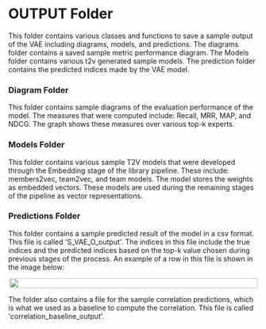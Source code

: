 # OUTPUT Folder
This folder contains various classes and functions to save a sample
output of the VAE including diagrams, models, and predictions. The 
diagrams folder contains a saved sample metric performance diagram. The
Models folder contains various t2v generated sample models. The 
prediction folder contains the predicted indices made by the VAE model.

### Diagram Folder
This folder contains sample diagrams of the evaluation performance of the model.
The measures that were computed include: Recall, MRR, MAP, and NDCG. The
graph shows these measures over various top-k experts.

### Models Folder
This folder contains various sample T2V models that were developed through the 
Embedding stage of the library pipeline. These include: members2vec, 
team2vec, and team models. The model stores the weights as embedded vectors.
These models are used during the remaining stages of the pipeline as vector 
representations.

### Predictions Folder
This folder contains a sample predicted result of the model in a csv format. 
This file is called 'S_VAE_O_output'. The indices in this file include the true 
indices and the predicted indices based on the top-k value chosen during 
previous stages of the process. An example of a row in this file is shown
in the image below:
<p align="center">
  <img width="500" height="20" src="https://i.ibb.co/G9tJDff/s.png">
</p>

The folder also contains a file for the sample 
correlation predictions, which is what we used as a baseline to compute the
correlation. This file is called 'correlation_baseline_output'.